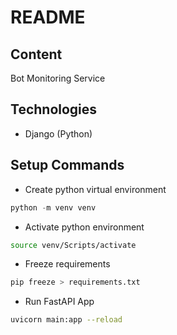 # README

## Content

Bot Monitoring Service

## Technologies

- Django (Python)

## Setup Commands

- Create python virtual environment

```python
python -m venv venv
```

- Activate python environment

```bash
source venv/Scripts/activate
```

- Freeze requirements

```python
pip freeze > requirements.txt
```

- Run FastAPI App

```bash
uvicorn main:app --reload
```
